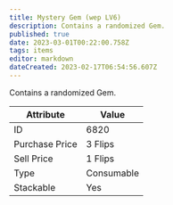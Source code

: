 ```yaml
---
title: Mystery Gem (wep LV6)
description: Contains a randomized Gem.
published: true
date: 2023-03-01T00:22:00.758Z
tags: items
editor: markdown
dateCreated: 2023-02-17T06:54:56.607Z
---
```


Contains a randomized Gem.

|Attribute|Value|
|-|-|
|ID|6820|
|Purchase Price|3 Flips|
|Sell Price|1 Flips|
|Type|Consumable|
|Stackable|Yes|

